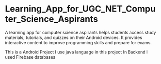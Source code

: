 # Learning_App_for_UGC_NET_Computer_Science_Aspirants
A learning app for computer science aspirants helps students access study materials, 
tutorials, and quizzes on their Android devices. It provides interactive content to improve 
programming skills and prepare for exams.


This is a Android Project 
I use java language in this project 
In Backend I used Firebase databases 
